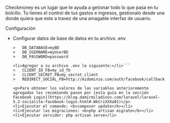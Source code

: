 <p>
	Checkmoney es un lugar que te ayuda a getionar todo lo que pasa en tu bolcillo. Tu tienes el control de tus gastos e ingresos, gestionalo desde una donde quiera que este a travez de una amagable interfaz de usuario.
</p>
<p>Configuración</p>
<ul>
	<li>Configurar datos de base de datos en tu archivo .env</li>
	
	>	DB_DATABASE=myBD
	>	DB_USERNAME=myUserBD
	>	DB_PASSWORD=password
	
	<li>Agregar a su archivo .env lo siguiente:</li>```
	>	CLIENT_ID_FB=my_id_fb
	>	CLIENT_SECRET_FB=my_secret_client
	>	REDIRECT_SOCIAL_FB=http://midominio.com/auth/facebook/callback
	
	<p>Para obtener los valores de las variables anterioremente agregadas les recomiendo pasen por [esta guía en la sección Facebook Login](https://blog.damirmiladinov.com/laravel/laravel-5.2-socialite-facebook-login.html#.WkCriXXXa01)</p>
	<li>Ejecutar el comando: <b>composer update</b></li>
	<li>Ejecutar las migraciones: <b>php artisan migrate</b></li>
	<li>Ejecutar servidor: php artisan serve</li>
</ul>
